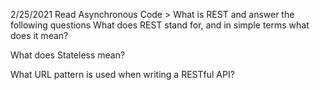 2/25/2021
Read Asynchronous Code > What is REST and answer the following questions
What does REST stand for, and in simple terms what does it mean?

What does Stateless mean?

What URL pattern is used when writing a RESTful API?